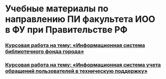 # Учебные материалы по направлению ПИ факультета ИОО в ФУ при Правительстве РФ

### [Курсовая работа на тему: «Информационная система библиотечного фонда города»](https://github.com/BernikovaLera/Financial-University-under-the-Government-of-the-Russian-Federation/blob/main/%D0%9F%D1%80%D0%BE%D0%B5%D0%BA%D1%82%D0%B8%D1%80%D0%BE%D0%B2%D0%B0%D0%BD%D0%B8%D0%B5%20%D0%B8%D0%BD%D1%84%D0%BE%D1%80%D0%BC%D0%B0%D1%86%D0%B8%D0%BE%D0%BD%D0%BD%D1%8B%D1%85%20%D1%81%D0%B8%D1%81%D1%82%D0%B5%D0%BC/%D0%9A%D0%A0_%D0%91%D0%B5%D1%80%D0%BD%D0%B8%D0%BA%D0%BE%D0%B2%D0%B0_%D0%94%D0%9F%D0%9822-1%D1%81_%D0%98%D0%BD%D1%84%D0%BE%D1%80%D0%BC%D0%B0%D1%86%D0%B8%D0%BE%D0%BD%D0%BD%D0%B0%D1%8F%20%D1%81%D0%B8%D1%81%D1%82%D0%B5%D0%BC%D0%B0%20%D0%B1%D0%B8%D0%B1%D0%BB%D0%B8%D0%BE%D1%82%D0%B5%D1%87%D0%BD%D0%BE%D0%B3%D0%BE%20%D1%84%D0%BE%D0%BD%D0%B4%D0%B0%20%D0%B3%D0%BE%D1%80%D0%BE%D0%B4%D0%B0.pdf)

### [Курсовая работа на тему: «Информационная система учета обращений пользователей в техническую поддержку»](https://github.com/BernikovaLera/Financial-University-under-the-Government-of-the-Russian-Federation/tree/main/%D0%A1%D0%BE%D0%B2%D1%80%D0%B5%D0%BC%D0%B5%D0%BD%D0%BD%D1%8B%D0%B5%20%D1%82%D0%B5%D1%85%D0%BD%D0%BE%D0%BB%D0%BE%D0%B3%D0%B8%D0%B8%20%D0%BF%D1%80%D0%BE%D0%B3%D1%80%D0%B0%D0%BC%D0%BC%D0%B8%D1%80%D0%BE%D0%B2%D0%B0%D0%BD%D0%B8%D1%8F)


